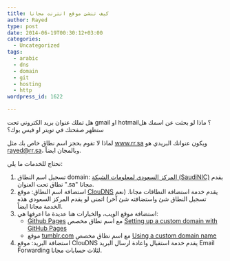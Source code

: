 ```yaml
---
title: كيف تنشئ موقع انترنت مجانا
author: Rayed
type: post
date: 2014-06-19T00:30:12+03:00
categories:
  - Uncategorized
tags:
  - arabic
  - dns
  - domain
  - git
  - hosting
  - http
wordpress_id: 1622

---
```


هل تملك عنوان بريد الكتروني تحت gmail او hotmail؟ ماذا لو بحثت عن اسمك هل ستظهر صفحتك في تويتر او فيس بوك؟ 

لماذا لا تقوم بحجز اسم نطاق خاص بك مثل www.rr.sa ويكون عنوانك البريدي هو rayed@rr.sa، وبالمجان ايضاً.
<!--more-->

نحتاج للخدمات ما يلي:

1. تسجيل اسم النطاق domain: <a href="http://www.nic.sa/">المركز السعودي لمعلومات الشبكة (SaudiNIC)</a> يقدم نطاق تحت العنوان ".sa" مجانا.
2. استضافة اسم النطاق: موقع <a href="https://www.cloudns.net/">ClouDNS</a> يقدم خدمة استضافة النطاقات مجانا. (نعم تسجيل النطاق شئ واستضافته شئ آخر) اتمنى لو يقدم المركز السعودي هذه الخدمة مجانا ايضاً.
3. استضافة موقع الويب، والخيارات هنا عديدة ما اعرفها هي:
    - <a href="https://pages.github.com/">Github Pages</a> مع اسم نطاق مخصص <a href="https://help.github.com/articles/setting-up-a-custom-domain-with-github-pages">Setting up a custom domain with GitHub Pages</a>
    - موقع <a href="http://www.tumblr.com/">tumblr.com</a> مع اسم نطاق مخصص <a href="http://www.tumblr.com/docs/en/custom_domains">Using a custom domain name</a>
4. استضافة البريد: موقع ClouDNS يقدم خدمة استقبال واعادة ارسال البريد Email Forwarding لثلاث حسابات مجانا.

